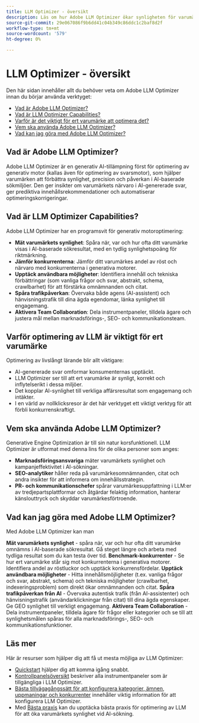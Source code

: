 ```yaml
---
title: LLM Optimizer - översikt
description: Läs om hur Adobe LLM Optimizer ökar synligheten för varumärken i AI-driven sökning. Spåra omnämnanden, citat och insikter. Börja optimera idag för bättre engagemang och påverkan.
source-git-commit: 29e067086f9b6dd41c04b349c86ddc1c2baf8d2f
workflow-type: tm+mt
source-wordcount: '579'
ht-degree: 0%

---
```



# LLM Optimizer - översikt

Den här sidan innehåller allt du behöver veta om Adobe LLM Optimizer innan du börjar använda verktyget:

* [Vad är Adobe LLM Optimizer?](#what-is-adobe-llm-optimizer)
* [Vad är LLM Optimizer Capabilities?](#what-are-llm-optimizer-capabilities)
* [Varför är det viktigt för ert varumärke att optimera det?](#why-llm-optimization-matters-for-your-brand)
* [Vem ska använda Adobe LLM Optimizer?](#who-should-use-adobe-llm-optimizer)
* [Vad kan jag göra med Adobe LLM Optimizer?](#what-can-i-do-with-adobe-llm-optimizer)

## Vad är Adobe LLM Optimizer?

Adobe LLM Optimizer är en generativ AI-tillämpning först för optimering av generativ motor (kallas även för optimering av svarsmotor), som hjälper varumärken att förbättra synlighet, precision och påverkan i AI-baserade sökmiljöer. Den ger insikter om varumärkets närvaro i AI-genererade svar, ger prediktiva innehållsrekommendationer och automatiserar optimeringskorrigeringar.

## Vad är LLM Optimizer Capabilities?

Adobe LLM Optimizer har en programsvit för generativ motoroptimering:

* **Mät varumärkets synlighet**: Spåra när, var och hur ofta ditt varumärke visas i AI-baserade sökresultat, med en tydlig synlighetspoäng för riktmärkning.
* **Jämför konkurrenterna**: Jämför ditt varumärkes andel av röst och närvaro med konkurrenterna i generativa motorer.
* **Upptäck användbara möjligheter**: Identifiera innehåll och tekniska förbättringar (som vanliga frågor och svar, abstrakt, schema, crawlbarhet) för att förstärka omnämnanden och citat.
* **Spåra trafikpåverkan**: Övervaka både agens (AI-assistent) och hänvisningstrafik till dina ägda egendomar, länka synlighet till engagemang.
* **Aktivera Team Collaboration**: Dela instrumentpaneler, tilldela ägare och justera mål mellan marknadsförings-, SEO- och kommunikationsteam.

## Varför optimering av LLM är viktigt för ert varumärke

Optimering av livslångt lärande blir allt viktigare:

* AI-genererade svar omformar konsumenternas upptäckt.
* LLM Optimizer ser till att ert varumärke är synligt, korrekt och inflytelserikt i dessa miljöer.
* Det kopplar AI-synlighet till verkliga affärsresultat som engagemang och intäkter.
* I en värld av nollklicksresor är det här verktyget ett viktigt verktyg för att förbli konkurrenskraftigt.

## Vem ska använda Adobe LLM Optimizer?

Generative Engine Optimization är till sin natur korsfunktionell. LLM Optimizer är utformat med denna lins för de olika personer som anges:

* **Marknadsföringsansvariga** mäter varumärkets synlighet och kampanjeffektivitet i AI-sökningar.
* **SEO-analytiker** håller reda på varumärkesomnämnanden, citat och andra insikter för att informera om innehållsstrategin.
* **PR- och kommunikationschefer** spårar varumärkesuppfattning i LLM:er av tredjepartsplattformar och åtgärdar felaktig information, hanterar känslouttryck och skyddar varumärkesförtroende.

## Vad kan jag göra med Adobe LLM Optimizer?

Med Adobe LLM Optimizer kan man

**Mät varumärkets synlighet** - spåra när, var och hur ofta ditt varumärke omnämns i AI-baserade sökresultat. Gå steget längre och arbeta med tydliga resultat som du kan testa över tid.
**Benchmark-konkurrenter** - Se hur ert varumärke står sig mot konkurrenterna i generativa motorer. Identifiera andel av röstluckor och upptäck konkurrensfördelar.
**Upptäck användbara möjligheter** - Hitta innehållsmöjligheter (t.ex. vanliga frågor och svar, abstrakt, schema) och tekniska möjligheter (crawlbarhet, indexeringsproblem) som direkt ökar omnämnanden och citat.
**Spåra trafikpåverkan från AI** - Övervaka autentisk trafik (från AI-assistenter) och hänvisningstrafik (användarklickningar från citat) till dina ägda egenskaper. Ge GEO synlighet till verkligt engagemang.
**Aktivera Team Collaboration** - Dela instrumentpaneler, tilldela ägare för frågor eller kategorier och se till att synlighetsmålen spåras för alla marknadsförings-, SEO- och kommunikationsfunktioner.


## Läs mer

Här är resurser som hjälper dig att få ut mesta möjliga av LLM Optimizer:

* [Quickstart](/help/overview/quick-start.md) hjälper dig att komma igång snabbt.
* [Kontrollpanelsöversikt](/help/dashboards/dashboards-overview.md) beskriver alla instrumentpaneler som är tillgängliga i LLM Optimizer.
* [Bästa tillvägagångssätt för att konfigurera kategorier, ämnen, uppmaningar och konkurrenter](/help/overview/best-practices-topics-prompts.md) innehåller viktig information för att konfigurera LLM Optimizer.
* Med [Bästa praxis](/help/tutorials/best-practices.md) kan du upptäcka bästa praxis för optimering av LLM för att öka varumärkets synlighet vid AI-sökning.






